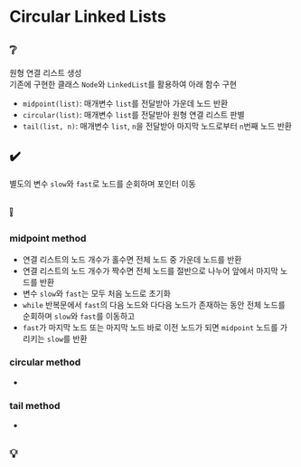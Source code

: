 # Circular Linked Lists

## ❔
원형 연결 리스트 생성  
기존에 구현한 클래스 `Node`와 `LinkedList`를 활용하여 아래 함수 구현
- `midpoint(list)`: 매개변수 `list`를 전달받아 가운데 노드 반환
- `circular(list)`: 매개변수 `list`를 전달받아 원형 연결 리스트 판별
- `tail(list, n)`: 매개변수 `list`, `n`을 전달받아 마지막 노드로부터 `n`번째 노드 반환

## ✔️
별도의 변수 `slow`와 `fast`로 노드를 순회하며 포인터 이동

## ❕
### midpoint method
- 연결 리스트의 노드 개수가 홀수면 전체 노드 중 가운데 노드를 반환
- 연결 리스트의 노드 개수가 짝수면 전체 노드를 절반으로 나누어 앞에서 마지막 노드를 반환
- 변수 `slow`와 `fast`는 모두 처음 노드로 초기화
- `while` 반복문에서 `fast`의 다음 노드와 다다음 노드가 존재하는 동안 전체 노드를 순회하며 `slow`와 `fast`를 이동하고 
- `fast`가 마지막 노드 또는 마지막 노드 바로 이전 노드가 되면 `midpoint` 노드를 가리키는 `slow`를 반환

### circular method
- 

### tail method
- 

## 💡

